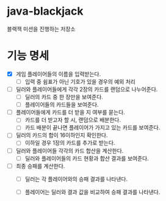 # java-blackjack
블랙잭 미션을 진행하는 저장소

# 기능 명세
* [x] 게임 플레이어들의 이름을 입력받는다.
    * [ ] 입력 중 쉼표가 아닌 기호가 있을 경우의 예외 처리
* [ ] 딜러와 플레이어들에게 각각 2장의 카드를 랜덤으로 나누어준다.
    * [ ] 딜러의 카드 중 한 장만을 보여준다.
    * [ ] 플레이어들의 카드들을 보여준다.
* [ ] 플레이어들에게 카드를 더 받을 지 여부를 묻는다.
    * [ ] 카드를 더 받고자 할 시, 랜덤으로 배분한다.
    * [ ] 카드 배분이 끝나면 플레이어가 가지고 있는 카드를 보여준다.
* [ ] 딜러의 카드의 합이 16이하인지 확인한다.
    * [ ] 이하일 경우 1장의 카드를 추가로 받는다.
* [ ] 딜러와 플레이어들 각각의 카드 합산을 계산한다.    
    * [ ] 딜러와 플레이어들의 카드 현황과 합산 결과를 보여준다.
* [ ] 최종 승패를 계산한다.
    * [ ] 딜러는 각 플레이어와의 승패 결과를 나타낸다.
    * [ ] 플레이어는 딜러와 결과 값을 비교하여 승패 결과를 나타낸다.

